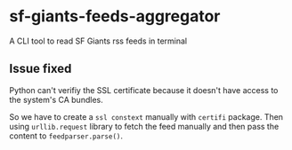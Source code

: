 # sf-giants-feeds-aggregator

A CLI tool to read SF Giants rss feeds in terminal

## Issue fixed

Python can't verifiy the SSL certificate because it doesn't have access to the system's CA bundles.

So we have to create a `ssl constext` manually with `certifi` package. Then using `urllib.request` library to fetch the feed manually and then pass the content to `feedparser.parse()`.
